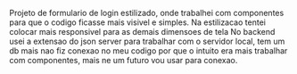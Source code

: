 Projeto de formulario de login estilizado, onde trabalhei com componentes para que o codigo ficasse mais visivel e simples.
Na estilizacao tentei colocar mais responsivel para as demais dimensoes de tela
No backend usei a extensao do json server para trabalhar com o servidor local, tem um db mais nao fiz conexao no meu codigo por que o intuito era mais trabalhar com componentes, mais ne um futuro vou  usar para conexao.
